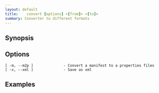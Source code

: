 ```yaml
---
layout: default
title:    convert [options] <[from]> <[to]> 
summary: Converter to different formats                                 
---
```




## Synopsis

## Options

    [ -m, --m2p ]              - Convert a manifest to a properties files
    [ -x, --xml ]              - Save as xml

## Examples

